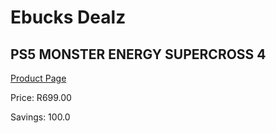 
# Ebucks Dealz
## PS5 MONSTER ENERGY SUPERCROSS 4
[Product Page](https://www.ebucks.com/web/shop/productSelected.do?prodId=1076274097&catId=365757697)

Price: R699.00

Savings: 100.0


	
